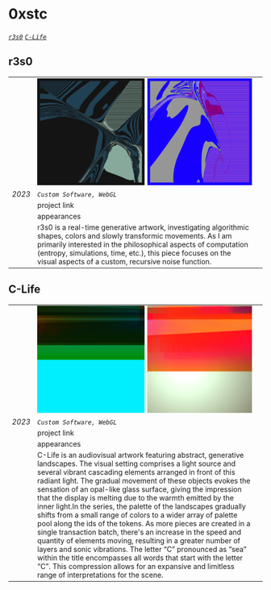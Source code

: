 # 0xstc

[_`r3s0`_](#r3s0) [_`C-Life`_](#c-life)

## r3s0

| | | |
| ---- | ---- | ---- |
||![](assets/user/r3s0-duo.png)|
|_2023_| _`Custom Software, WebGL`_||
| |project link | |
| |appearances | |
||r3s0 is a real-time generative artwork, investigating algorithmic shapes, colors and slowly transformic movements. As I am primarily interested in the philosophical aspects of computation (entropy, simulations, time, etc.), this piece focuses on the visual aspects of a custom, recursive noise function.||try

## C-Life

| | | |
| ---- | ---- | ---- |
||![](assets/user/c-Life-duo.png)|
|_2023_| _`Custom Software, WebGL`_||
| |project link | |
| |appearances | |
||C-Life is an audiovisual artwork featuring abstract, generative landscapes. The visual setting comprises a light source and several vibrant cascading elements arranged in front of this radiant light. The gradual movement of these objects evokes the sensation of an opal-like glass surface, giving the impression that the display is melting due to the warmth emitted by the inner light.In the series, the palette of the landscapes gradually shifts from a small range of colors to a wider array of palette pool along the ids of the tokens. As more pieces are created in a single transaction batch, there's an increase in the speed and quantity of elements moving, resulting in a greater number of layers and sonic vibrations. The letter “C” pronounced as “sea” within the title encompasses all words that start with the letter “C”. This compression allows for an expansive and limitless range of interpretations for the scene.||

